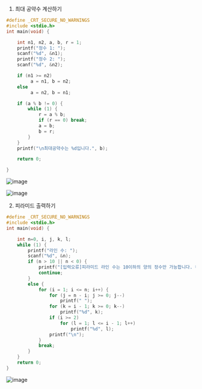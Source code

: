 1. 최대 공약수 계산하기
```c
#define _CRT_SECURE_NO_WARNINGS
#include <stdio.h>
int main(void) {

	int n1, n2, a, b, r = 1;
	printf("정수 1: ");
	scanf("%d", &n1);
	printf("정수 2: ");
	scanf("%d", &n2);

	if (n1 >= n2)
		 a = n1, b = n2;
	else
		 a = n2, b = n1;

	if (a % b != 0) {
		while (1) {
			r = a % b;
			if (r == 0) break;
			a = b;
			b = r;
		}
	}
	printf("\n최대공약수는 %d입니다.", b);

	return 0;

}
```
![image](https://user-images.githubusercontent.com/51956616/118415338-b5926100-b6e4-11eb-9716-63f9b36ccb48.png)

![image](https://user-images.githubusercontent.com/51956616/118415340-b925e800-b6e4-11eb-900d-4e8553554fbf.png)

2. 피라미드 출력하기
```c
#define _CRT_SECURE_NO_WARNINGS
#include <stdio.h>
int main(void) {

	int n=0, i, j, k, l;
	while (1) {
		printf("라인 수: ");
		scanf("%d", &n);
		if (n > 10 || n < 0) {
			printf("[입력오류]피라미드 라인 수는 10이하의 양의 정수만 가능합니다. 다시 입력해주세요.\n");
			continue;
		}
		else {
			for (i = 1; i <= n; i++) {
				for (j = n - i; j >= 0; j--)
					printf(" ");
				for (k = i - 1; k >= 0; k--)
					printf("%d", k);
				if (i >= 2)
					for (l = 1; l <= i - 1; l++)
						printf("%d", l);
				printf("\n");
			}
			break;
		}
	}
	return 0;
}
```
![image](https://user-images.githubusercontent.com/51956616/118415738-20dd3280-b6e7-11eb-80d4-85e04400ca70.png)
